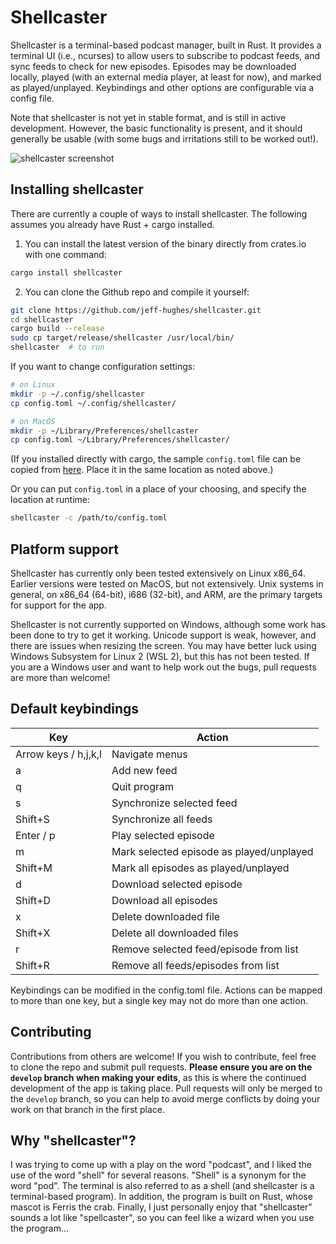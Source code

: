 # Shellcaster

Shellcaster is a terminal-based podcast manager, built in Rust. It provides a terminal UI (i.e., ncurses) to allow users to subscribe to podcast feeds, and sync feeds to check for new episodes. Episodes may be downloaded locally, played (with an external media player, at least for now), and marked as played/unplayed. Keybindings and other options are configurable via a config file.

Note that shellcaster is not yet in stable format, and is still in active development. However, the basic functionality is present, and it should generally be usable (with some bugs and irritations still to be worked out!).

![shellcaster screenshot](https://raw.githubusercontent.com/jeff-hughes/shellcaster/master/img/screenshot.png)

## Installing shellcaster

There are currently a couple of ways to install shellcaster. The following assumes you already have Rust + cargo installed.

1. You can install the latest version of the binary directly from crates.io with one command:

```bash
cargo install shellcaster
```

2. You can clone the Github repo and compile it yourself:

```bash
git clone https://github.com/jeff-hughes/shellcaster.git
cd shellcaster
cargo build --release
sudo cp target/release/shellcaster /usr/local/bin/
shellcaster  # to run
```

If you want to change configuration settings:

```bash
# on Linux
mkdir -p ~/.config/shellcaster
cp config.toml ~/.config/shellcaster/

# on MacOS
mkdir -p ~/Library/Preferences/shellcaster
cp config.toml ~/Library/Preferences/shellcaster/
```

(If you installed directly with cargo, the sample `config.toml` file can be copied from [here](https://raw.githubusercontent.com/jeff-hughes/shellcaster/master/config.toml). Place it in the same location as noted above.)

Or you can put `config.toml` in a place of your choosing, and specify the location at runtime:

```bash
shellcaster -c /path/to/config.toml
```

## Platform support

Shellcaster has currently only been tested extensively on Linux x86_64. Earlier versions were tested on MacOS, but not extensively. Unix systems in general, on x86_64 (64-bit), i686 (32-bit), and ARM, are the primary targets for support for the app.

Shellcaster is not currently supported on Windows, although some work has been done to try to get it working. Unicode support is weak, however, and there are issues when resizing the screen. You may have better luck using Windows Subsystem for Linux 2 (WSL 2), but this has not been tested. If you are a Windows user and want to help work out the bugs, pull requests are more than welcome!

## Default keybindings

| Key     | Action         |
| ------- | -------------- |
| Arrow keys / h,j,k,l | Navigate menus |
| a       | Add new feed |
| q       | Quit program |
| s       | Synchronize selected feed |
| Shift+S | Synchronize all feeds |
| Enter / p | Play selected episode |
| m       | Mark selected episode as played/unplayed |
| Shift+M | Mark all episodes as played/unplayed |
| d       | Download selected episode |
| Shift+D | Download all episodes |
| x       | Delete downloaded file |
| Shift+X | Delete all downloaded files |
| r       | Remove selected feed/episode from list |
| Shift+R | Remove all feeds/episodes from list |

Keybindings can be modified in the config.toml file. Actions can be
mapped to more than one key, but a single key may not do more than one
action.

## Contributing

Contributions from others are welcome! If you wish to contribute, feel free to clone the repo and submit pull requests. **Please ensure you are on the `develop` branch when making your edits**, as this is where the continued development of the app is taking place. Pull requests will only be merged to the `develop` branch, so you can help to avoid merge conflicts by doing your work on that branch in the first place.

## Why "shellcaster"?

I was trying to come up with a play on the word "podcast", and I liked the use of the word "shell" for several reasons. "Shell" is a synonym for the word "pod". The terminal is also referred to as a shell (and shellcaster is a terminal-based program). In addition, the program is built on Rust, whose mascot is Ferris the crab. Finally, I just personally enjoy that "shellcaster" sounds a lot like "spellcaster", so you can feel like a wizard when you use the program...